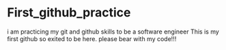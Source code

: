 # First_github_practice
i am practicing my git and github skills to be a software engineer
This is my first github so exited to be here. please bear with my code!!!
